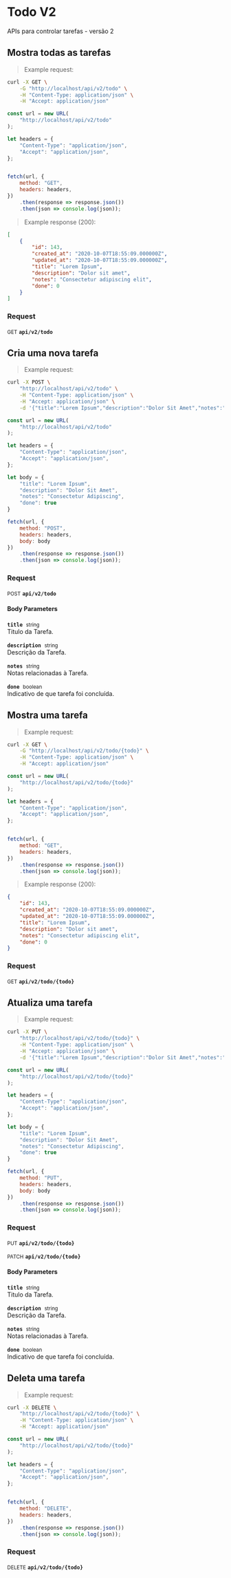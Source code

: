 # Todo V2

APIs para controlar tarefas - versão 2

## Mostra todas as tarefas




> Example request:

```bash
curl -X GET \
    -G "http://localhost/api/v2/todo" \
    -H "Content-Type: application/json" \
    -H "Accept: application/json"
```

```javascript
const url = new URL(
    "http://localhost/api/v2/todo"
);

let headers = {
    "Content-Type": "application/json",
    "Accept": "application/json",
};


fetch(url, {
    method: "GET",
    headers: headers,
})
    .then(response => response.json())
    .then(json => console.log(json));
```


> Example response (200):

```json
[
    {
        "id": 143,
        "created_at": "2020-10-07T18:55:09.000000Z",
        "updated_at": "2020-10-07T18:55:09.000000Z",
        "title": "Lorem Ipsum",
        "description": "Dolor sit amet",
        "notes": "Consectetur adipiscing elit",
        "done": 0
    }
]
```

### Request
<small class="badge badge-green">GET</small>
 **`api/v2/todo`**



## Cria uma nova tarefa




> Example request:

```bash
curl -X POST \
    "http://localhost/api/v2/todo" \
    -H "Content-Type: application/json" \
    -H "Accept: application/json" \
    -d '{"title":"Lorem Ipsum","description":"Dolor Sit Amet","notes":"Consectetur Adipiscing","done":true}'

```

```javascript
const url = new URL(
    "http://localhost/api/v2/todo"
);

let headers = {
    "Content-Type": "application/json",
    "Accept": "application/json",
};

let body = {
    "title": "Lorem Ipsum",
    "description": "Dolor Sit Amet",
    "notes": "Consectetur Adipiscing",
    "done": true
}

fetch(url, {
    method: "POST",
    headers: headers,
    body: body
})
    .then(response => response.json())
    .then(json => console.log(json));
```



### Request
<small class="badge badge-black">POST</small>
 **`api/v2/todo`**

<h4 class="fancy-heading-panel"><b>Body Parameters</b></h4>
<code><b>title</b></code>&nbsp; <small>string</small>     <br>
    Titulo da Tarefa.

<code><b>description</b></code>&nbsp; <small>string</small>     <br>
    Descrição da Tarefa.

<code><b>notes</b></code>&nbsp; <small>string</small>     <br>
    Notas relacionadas à Tarefa.

<code><b>done</b></code>&nbsp; <small>boolean</small>     <br>
    Indicativo de que tarefa foi concluída.



## Mostra uma tarefa




> Example request:

```bash
curl -X GET \
    -G "http://localhost/api/v2/todo/{todo}" \
    -H "Content-Type: application/json" \
    -H "Accept: application/json"
```

```javascript
const url = new URL(
    "http://localhost/api/v2/todo/{todo}"
);

let headers = {
    "Content-Type": "application/json",
    "Accept": "application/json",
};


fetch(url, {
    method: "GET",
    headers: headers,
})
    .then(response => response.json())
    .then(json => console.log(json));
```


> Example response (200):

```json
{
    "id": 143,
    "created_at": "2020-10-07T18:55:09.000000Z",
    "updated_at": "2020-10-07T18:55:09.000000Z",
    "title": "Lorem Ipsum",
    "description": "Dolor sit amet",
    "notes": "Consectetur adipiscing elit",
    "done": 0
}
```

### Request
<small class="badge badge-green">GET</small>
 **`api/v2/todo/{todo}`**



## Atualiza uma tarefa




> Example request:

```bash
curl -X PUT \
    "http://localhost/api/v2/todo/{todo}" \
    -H "Content-Type: application/json" \
    -H "Accept: application/json" \
    -d '{"title":"Lorem Ipsum","description":"Dolor Sit Amet","notes":"Consectetur Adipiscing","done":true}'

```

```javascript
const url = new URL(
    "http://localhost/api/v2/todo/{todo}"
);

let headers = {
    "Content-Type": "application/json",
    "Accept": "application/json",
};

let body = {
    "title": "Lorem Ipsum",
    "description": "Dolor Sit Amet",
    "notes": "Consectetur Adipiscing",
    "done": true
}

fetch(url, {
    method: "PUT",
    headers: headers,
    body: body
})
    .then(response => response.json())
    .then(json => console.log(json));
```



### Request
<small class="badge badge-darkblue">PUT</small>
 **`api/v2/todo/{todo}`**

<small class="badge badge-purple">PATCH</small>
 **`api/v2/todo/{todo}`**

<h4 class="fancy-heading-panel"><b>Body Parameters</b></h4>
<code><b>title</b></code>&nbsp; <small>string</small>     <br>
    Titulo da Tarefa.

<code><b>description</b></code>&nbsp; <small>string</small>     <br>
    Descrição da Tarefa.

<code><b>notes</b></code>&nbsp; <small>string</small>     <br>
    Notas relacionadas à Tarefa.

<code><b>done</b></code>&nbsp; <small>boolean</small>     <br>
    Indicativo de que tarefa foi concluída.



## Deleta uma tarefa




> Example request:

```bash
curl -X DELETE \
    "http://localhost/api/v2/todo/{todo}" \
    -H "Content-Type: application/json" \
    -H "Accept: application/json"
```

```javascript
const url = new URL(
    "http://localhost/api/v2/todo/{todo}"
);

let headers = {
    "Content-Type": "application/json",
    "Accept": "application/json",
};


fetch(url, {
    method: "DELETE",
    headers: headers,
})
    .then(response => response.json())
    .then(json => console.log(json));
```



### Request
<small class="badge badge-red">DELETE</small>
 **`api/v2/todo/{todo}`**




